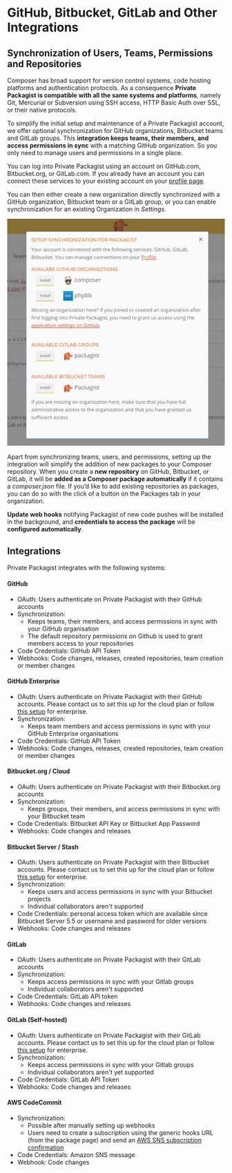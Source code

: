 # GitHub, Bitbucket, GitLab and Other Integrations
## Synchronization of Users, Teams, Permissions and Repositories

Composer has broad support for version control systems, code hosting platforms and authentication protocols. As a consequence **Private Packagist is compatible with all the same systems and platforms**, namely Git, Mercurial or Subversion using SSH access, HTTP Basic Auth over SSL, or their native protocols.

To simplify the initial setup and maintenance of a Private Packagist account, we offer optional synchronization for GitHub organizations, Bitbucket teams and GitLab groups. This **integration keeps teams, their members, and access permissions in sync** with a matching GitHub organization. So you only need to manage users and permissions in a single place.

You can log into Private Packagist using an account on GitHub.com, Bitbucket.org, or GitLab.com. If you already have an account you can connect these services to your existing account on your [profile page](https://packagist.com/profile).

You can then either create a new organization directly synchronized with a GitHub organization, Bitbucket team or a GitLab group, or you can enable synchronization for an existing Organization in _Settings_.

![Synchronization](/Resources/public/img/docs/features/Sync-20170306.png)

Apart from synchronizing teams, users, and permissions, setting up the integration will simplify the addition of new packages to your Composer repository. When you create a **new repository** on GitHub, Bitbucket, or GitLab, it will be **added as a Composer package automatically** if it contains a _composer.json_ file. If you’d like to add existing repositories as packages, you can do so with the click of a button on the Packages tab in your organization.

**Update web hooks** notifying Packagist of new code pushes will be installed in the background, and **credentials to access the package** will be **configured automatically**.

## Integrations

Private Packagist integrates with the following systems:

#### GitHub
* OAuth: Users authenticate on Private Packagist with their GitHub accounts
* Synchronization:
    * Keeps teams, their members, and access permissions in sync with your GitHub organisation
    * The default repository permissions on Github is used to grant members access to your repositories
* Code Credentials: GitHub API Token
* Webhooks: Code changes, releases, created repositories, team creation or member changes

#### GitHub Enterprise
* OAuth: Users authenticate on Private Packagist with their GitHub accounts. Please contact us to set this up for the cloud plan or follow [this setup](../docs/enterprise/github-integration-setup.md) for enterprise.
* Synchronization:
    * Keeps team members and access permissions in sync with your GitHub Enterprise organisations
* Code Credentials: GitHub API Token
* Webhooks: Code changes, releases, created repositories, team creation or member changes

#### Bitbucket.org / Cloud
* OAuth: Users authenticate on Private Packagist with their Bitbucket.org accounts
* Synchronization:
    * Keeps groups, their members, and access permissions in sync with your Bitbucket team
* Code Credentials: Bitbucket API Key or Bitbucket App Password
* Webhooks: Code changes and releases

#### Bitbucket Server / Stash
* OAuth: Users authenticate on Private Packagist with their Bitbucket accounts. Please contact us to set this up for the cloud plan or follow [this setup](../docs/enterprise/bitbucket-server-integration-setup.md) for enterprise.
* Synchronization:
    * Keeps users and access permissions in sync with your Bitbucket projects
    * Individual collaborators aren't supported
* Code Credentials: personal access token which are available since Bitbucket Server 5.5 or username and password for older versions
* Webhooks: Code changes and releases

#### GitLab
* OAuth: Users authenticate on Private Packagist with their GitLab accounts
* Synchronization:
    * Keeps access permissions in sync with your Gitlab groups
    * Individual collaborators aren't supported
* Code Credentials: GitLab API token
* Webhooks: Code changes and releases

#### GitLab (Self-hosted)
* OAuth: Users authenticate on Private Packagist with their GitLab accounts. Please contact us to set this up for the cloud plan or follow [this setup](../docs/enterprise/gitlab-integration-setup.md) for enterprise.
* Synchronization:
    * Keeps access permissions in sync with your Gitlab groups
    * Individual collaborators aren't yet supported
* Code Credentials: GitLab API Token
* Webhooks: Code changes and releases

#### AWS CodeCommit 
* Synchronization:
    * Possible after manually setting up webhooks
    * Users need to create a subscription using the generic hooks URL (from the package page) and send an [AWS SNS subscription confirmation](https://docs.aws.amazon.com/sns/latest/dg/sns-message-and-json-formats.html)
* Code Credentials: Amazon SNS message
* Webhook: Code changes
